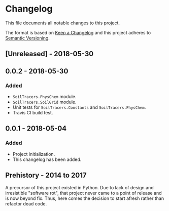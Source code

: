 # Changelog

This file documents all notable changes to this project.

The format is based on [Keep a Changelog](http://keepachangelog.com/en/1.0.0/)
and this project adheres to [Semantic
Versioning](http://semver.org/spec/v2.0.0.html).

## [Unreleased] - 2018-05-30

## 0.0.2 - 2018-05-30

### Added

* `SoilTracers.PhysChem` module.
* `SoilTracers.SoilGrid` module.
* Unit tests for `SoilTracers.Constants` and `SoilTracers.PhysChem`.
* Travis CI build test.

## 0.0.1 - 2018-05-04

### Added

* Project initialization.
* This changelog has been added.

## Prehistory - 2014 to 2017

A precursor of this project existed in Python. Due to lack of design and
irresistible "software rot", that project never came to a point of release and
is now beyond fix. Thus, here comes the decision to start afresh rather than
refactor dead code.
